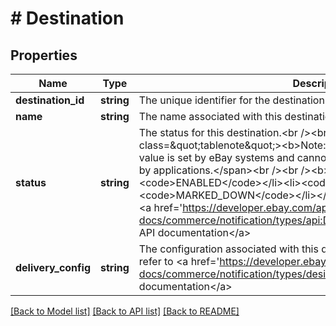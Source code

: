 # # Destination

## Properties

Name | Type | Description | Notes
------------ | ------------- | ------------- | -------------
**destination_id** | **string** | The unique identifier for the destination. | [optional]
**name** | **string** | The name associated with this destination. | [optional]
**status** | **string** | The status for this destination.&lt;br /&gt;&lt;br /&gt;&lt;span class&#x3D;\&quot;tablenote\&quot;&gt;&lt;b&gt;Note:&lt;/b&gt; The &lt;b&gt;MARKED_DOWN&lt;/b&gt; value is set by eBay systems and cannot be used in a create or update call by applications.&lt;/span&gt;&lt;br /&gt;&lt;br /&gt;&lt;b&gt;Valid values:&lt;/b&gt;&lt;ul&gt;&lt;li&gt;&lt;code&gt;ENABLED&lt;/code&gt;&lt;/li&gt;&lt;li&gt;&lt;code&gt;DISABLED&lt;/code&gt;&lt;/li&gt;&lt;li&gt;&lt;code&gt;MARKED_DOWN&lt;/code&gt;&lt;/li&gt;&lt;/ul&gt; For implementation help, refer to &lt;a href&#x3D;&#39;https://developer.ebay.com/api-docs/commerce/notification/types/api:DestinationStatusEnum&#39;&gt;eBay API documentation&lt;/a&gt; | [optional]
**delivery_config** | **string** | The configuration associated with this destination. For implementation help, refer to &lt;a href&#x3D;&#39;https://developer.ebay.com/api-docs/commerce/notification/types/desination&#39;&gt;eBay API documentation&lt;/a&gt; | [optional]

[[Back to Model list]](../../README.md#models) [[Back to API list]](../../README.md#endpoints) [[Back to README]](../../README.md)
